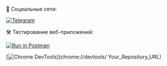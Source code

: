 🤝 Социальные сети:

[![Telegram](https://img.shields.io/badge/-Telegram-2CA5E0?style=flat&logo=telegram&logoColor=white&link=https://t.me/SemaFFTP)](https://t.me/SemaFFTP)

🛠 Тестирование веб-приложений:

[![Run in Postman](https://run.pstmn.io/button.svg)](https://app.getpostman.com/run-collection/Your_Postman_Collection_Link)

[![Chrome DevTools](https://img.shields.io/badge/Chrome%20DevTools-Open%20with%20DevTools-brightgreen)](chrome://devtools/ Your_Repository_URL)
